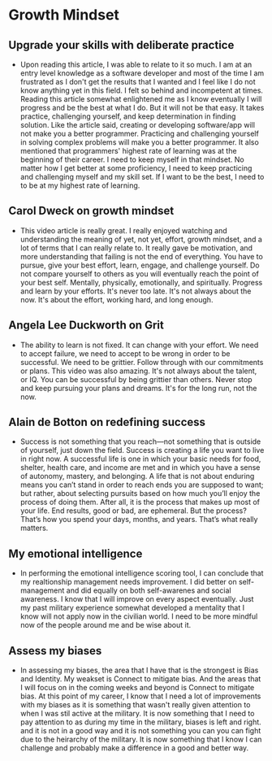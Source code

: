 # Growth Mindset

## Upgrade your skills with deliberate practice

- Upon reading this article, I was able to relate to it so much. I am at an entry level knowledge as a software developer and most of the time I am frustrated as I don't get the results that I wanted and I feel like I do not know anything yet in this field. I felt so behind and incompetent at times. Reading this article somewhat enlightened me as I know eventually I will progress and be the best at what I do. But it will not be that easy. It takes practice, challenging yourself, and keep determination in finding solution. Like the article said, creating or developing software/app will not make you a better programmer. Practicing and challenging yourself in solving complex problems will make you a better programmer. It also mentioned that programmers' highest rate of learning was at the beginning of their career. I need to keep myself in that mindset. No matter how I get better at some proficiency, I need to keep practicing and challenging myself and my skill set. If I want to be the best, I need to to be at my highest rate of learning.

## Carol Dweck on growth mindset

- This video article is really great. I really enjoyed watching and understanding the meaning of yet, not yet, effort, growth mindset, and a lot of terms that I can really relate to. It really gave be motivation, and more understanding that failing is not the end of everything. You have to pursue, give your best effort, learn, engage, and challenge yourself. Do not compare yourself to others as you will eventually reach the point of your best self. Mentally, physically, emotionally, and spiritually. Progress and learn by your efforts. It's never too late. It's not always about the now. It's about the effort, working hard, and long enough.

## Angela Lee Duckworth on Grit

- The ability to learn is not fixed. It can change with your effort. We need to accept failure, we need to accept to be wrong in order to be successful. We need to be grittier. Follow through with our commitments or plans. This video was also amazing. It's not always about the talent, or IQ. You can be successful by being grittier than others. Never stop and keep pursuing your plans and dreams. It's for the long run, not the now.

## Alain de Botton on redefining success

- Success is not something that you reach—not something that is outside of yourself, just down the field. Success is creating a life you want to live in right now. A successful life is one in which your basic needs for food, shelter, health care, and income are met and in which you have a sense of autonomy, mastery, and belonging. A life that is not about enduring means you can’t stand in order to reach ends you are supposed to want; but rather, about selecting pursuits based on how much you’ll enjoy the process of doing them. After all, it is the process that makes up most of your life. End results, good or bad, are ephemeral. But the process? That’s how you spend your days, months, and years. That’s what really matters.

## My emotional intelligence

- In performing the emotional intelligence scoring tool, I can conclude that my realtionship management needs improvement. I did better on self-management and did equally on both self-awarenes and social awareness. I know that I will improve on every aspect eventually. Just my past military experience somewhat developed a mentality that I know will not apply now in the civilian world. I need to be more mindful now of the people around me and be wise about it.

## Assess my biases

- In assessing my biases, the area that I have that is the strongest is Bias and Identity. My weakset is Connect to mitigate bias. And the areas that I will focus on in the coming weeks and beyond is Connect to mitigate bias. At this point of my career, I know that I need a lot of improvements with my biases as it is something that wasn't really given attention to when I was stil active at the military. It is now something that I need to pay attention to as during my time in the military, biases is left and right. and it is not in a good way and it is not something you can you can fight due to the heirarchy of the military. It is now something that I know I can challenge and probably make a difference in a good and better way.
